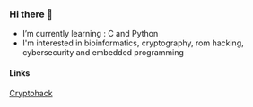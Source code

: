 ### Hi there 👋

 - I’m currently learning : C and Python
 - I'm interested in bioinformatics, cryptography, rom hacking, cybersecurity and embedded programming

#### Links
[Cryptohack](https://cryptohack.org/user/niohIguess/)
